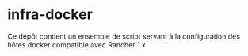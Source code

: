 # infra-docker
Ce dépôt contient un ensemble de script servant à la configuration des hôtes docker compatible avec Rancher 1.x

